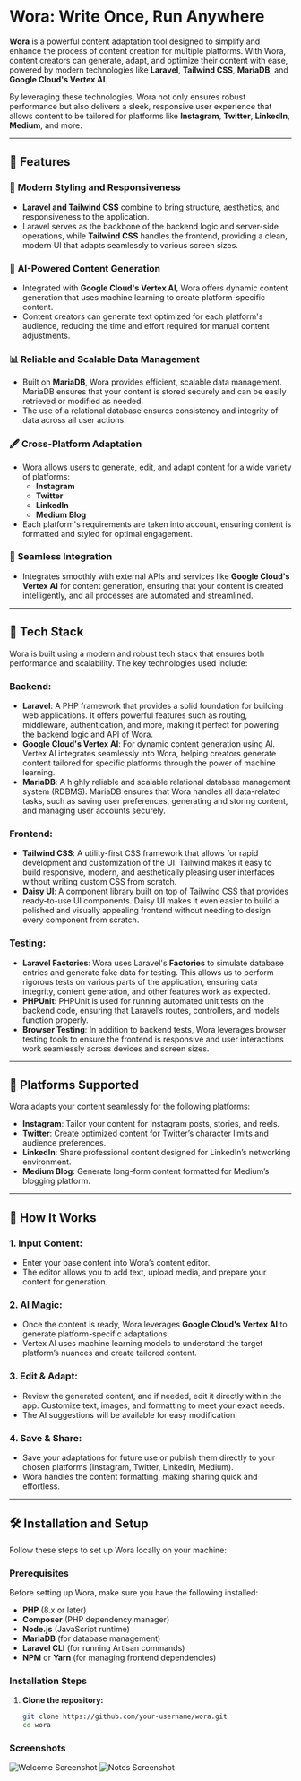 # Wora: Write Once, Run Anywhere

**Wora** is a powerful content adaptation tool designed to simplify and enhance the process of content creation for multiple platforms. With Wora, content creators can generate, adapt, and optimize their content with ease, powered by modern technologies like **Laravel**, **Tailwind CSS**, **MariaDB**, and **Google Cloud's Vertex AI**.

By leveraging these technologies, Wora not only ensures robust performance but also delivers a sleek, responsive user experience that allows content to be tailored for platforms like **Instagram**, **Twitter**, **LinkedIn**, **Medium**, and more.

---

## 🌟 Features

### 🎨 **Modern Styling and Responsiveness**
- **Laravel and Tailwind CSS** combine to bring structure, aesthetics, and responsiveness to the application. 
- Laravel serves as the backbone of the backend logic and server-side operations, while **Tailwind CSS** handles the frontend, providing a clean, modern UI that adapts seamlessly to various screen sizes.

### 🤖 **AI-Powered Content Generation**
- Integrated with **Google Cloud's Vertex AI**, Wora offers dynamic content generation that uses machine learning to create platform-specific content.
- Content creators can generate text optimized for each platform's audience, reducing the time and effort required for manual content adjustments.

### 📊 **Reliable and Scalable Data Management**
- Built on **MariaDB**, Wora provides efficient, scalable data management. MariaDB ensures that your content is stored securely and can be easily retrieved or modified as needed.
- The use of a relational database ensures consistency and integrity of data across all user actions.

### 🖋 **Cross-Platform Adaptation**
- Wora allows users to generate, edit, and adapt content for a wide variety of platforms:
  - **Instagram**
  - **Twitter**
  - **LinkedIn**
  - **Medium Blog**
- Each platform's requirements are taken into account, ensuring content is formatted and styled for optimal engagement.

### 🔄 **Seamless Integration**
- Integrates smoothly with external APIs and services like **Google Cloud's Vertex AI** for content generation, ensuring that your content is created intelligently, and all processes are automated and streamlined.

---

## 🚀 Tech Stack

Wora is built using a modern and robust tech stack that ensures both performance and scalability. The key technologies used include:

### **Backend:**
- **Laravel**: A PHP framework that provides a solid foundation for building web applications. It offers powerful features such as routing, middleware, authentication, and more, making it perfect for powering the backend logic and API of Wora.
- **Google Cloud's Vertex AI**: For dynamic content generation using AI. Vertex AI integrates seamlessly into Wora, helping creators generate content tailored for specific platforms through the power of machine learning.
- **MariaDB**: A highly reliable and scalable relational database management system (RDBMS). MariaDB ensures that Wora handles all data-related tasks, such as saving user preferences, generating and storing content, and managing user accounts securely.

### **Frontend:**
- **Tailwind CSS**: A utility-first CSS framework that allows for rapid development and customization of the UI. Tailwind makes it easy to build responsive, modern, and aesthetically pleasing user interfaces without writing custom CSS from scratch.
- **Daisy UI**: A component library built on top of Tailwind CSS that provides ready-to-use UI components. Daisy UI makes it even easier to build a polished and visually appealing frontend without needing to design every component from scratch.

### **Testing:**
- **Laravel Factories**: Wora uses Laravel's **Factories** to simulate database entries and generate fake data for testing. This allows us to perform rigorous tests on various parts of the application, ensuring data integrity, content generation, and other features work as expected.
- **PHPUnit**: PHPUnit is used for running automated unit tests on the backend code, ensuring that Laravel’s routes, controllers, and models function properly.
- **Browser Testing**: In addition to backend tests, Wora leverages browser testing tools to ensure the frontend is responsive and user interactions work seamlessly across devices and screen sizes.

---

## 📌 Platforms Supported

Wora adapts your content seamlessly for the following platforms:

- **Instagram**: Tailor your content for Instagram posts, stories, and reels.
- **Twitter**: Create optimized content for Twitter’s character limits and audience preferences.
- **LinkedIn**: Share professional content designed for LinkedIn’s networking environment.
- **Medium Blog**: Generate long-form content formatted for Medium’s blogging platform.

---

## 📜 How It Works

### 1. **Input Content:**
   - Enter your base content into Wora’s content editor.
   - The editor allows you to add text, upload media, and prepare your content for generation.

### 2. **AI Magic:**
   - Once the content is ready, Wora leverages **Google Cloud's Vertex AI** to generate platform-specific adaptations.
   - Vertex AI uses machine learning models to understand the target platform’s nuances and create tailored content.

### 3. **Edit & Adapt:**
   - Review the generated content, and if needed, edit it directly within the app. Customize text, images, and formatting to meet your exact needs.
   - The AI suggestions will be available for easy modification.

### 4. **Save & Share:**
   - Save your adaptations for future use or publish them directly to your chosen platforms (Instagram, Twitter, LinkedIn, Medium).
   - Wora handles the content formatting, making sharing quick and effortless.

---

## 🛠 Installation and Setup

Follow these steps to set up Wora locally on your machine:

### Prerequisites

Before setting up Wora, make sure you have the following installed:

- **PHP** (8.x or later)
- **Composer** (PHP dependency manager)
- **Node.js** (JavaScript runtime)
- **MariaDB** (for database management)
- **Laravel CLI** (for running Artisan commands)
- **NPM** or **Yarn** (for managing frontend dependencies)

### Installation Steps

1. **Clone the repository:**
   ```bash
   git clone https://github.com/your-username/wora.git
   cd wora

### Screenshots

![Welcome Screenshot](/public/welcome.png)
![Notes Screenshot](/public/notes.png)
